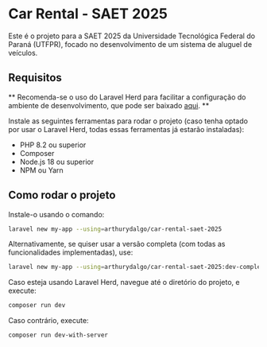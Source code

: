 # Car Rental - SAET 2025

Este é o projeto para a SAET 2025 da Universidade Tecnológica Federal do Paraná (UTFPR), focado no desenvolvimento de um sistema de aluguel de veículos.

## Requisitos

** Recomenda-se o uso do Laravel Herd para facilitar a configuração do ambiente de desenvolvimento, que pode ser baixado [aqui](https://herd.laravel.com/). **

Instale as seguintes ferramentas para rodar o projeto (caso tenha optado por usar o Laravel Herd, todas essas ferramentas já estarão instaladas):
- PHP 8.2 ou superior
- Composer
- Node.js 18 ou superior
- NPM ou Yarn

## Como rodar o projeto

Instale-o usando o comando:

```bash
laravel new my-app --using=arthurydalgo/car-rental-saet-2025
```

Alternativamente, se quiser usar a versão completa (com todas as funcionalidades implementadas), use:

```bash
laravel new my-app --using=arthurydalgo/car-rental-saet-2025:dev-completed
```

Caso esteja usando Laravel Herd, navegue até o diretório do projeto, e execute:

```bash
composer run dev
```

Caso contrário, execute:

```bash
composer run dev-with-server
```